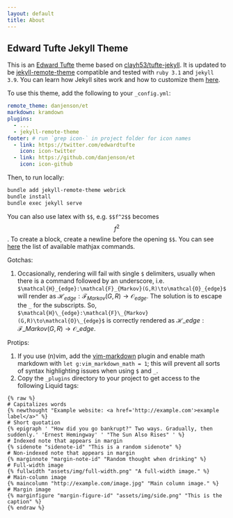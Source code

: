 ```yaml
---
layout: default
title: About
---
```


## Edward Tufte Jekyll Theme

This is an [Edward Tufte](https://en.wikipedia.org/wiki/Edward_Tufte) theme
based on [clayh53/tufte-jekyll](https://github.com/clayh53/tufte-jekyll). It is
updated to be
[jekyll-remote-theme](https://github.com/benbalter/jekyll-remote-theme)
compatible and tested with `ruby 3.1` and `jekyll 3.9`. You can learn how
Jekyll sites work and how to customize them [here](https://jekyllrb.com/docs/).

To use this theme, add the following to your `_config.yml`:

```yaml
remote_theme: danjenson/et
markdown: kramdown
plugins:
  - ...
  - jekyll-remote-theme
footer: # run `grep icon-` in project folder for icon names
  - link: https://twitter.com/edwardtufte
    icon: icon-twitter
  - link: https://github.com/danjenson/et
    icon: icon-github
```

Then, to run locally:

```bash
bundle add jekyll-remote-theme webrick
bundle install
bundle exec jekyll serve
```

You can also use latex with `$$`, e.g. `$$f^2$$` becomes $$f^2$$. To create a
block, create a newline before the opening `$$`. You can see [here](https://docs.mathjax.org/en/latest/input/tex/macros/index.html) the list of available mathjax commands.

Gotchas:

1. Occasionally, rendering will fail with single `$` delimiters, usually when
   there is a command followed by an underscore, i.e.
   `$\mathcal{H}_{edge}:\mathcal{F}_{Markov}(G,R)\to\mathcal{O}_{edge}$` will
   render as
   $\mathcal{H}_{edge}:\mathcal{F}_{Markov}(G,R)\to\mathcal{O}_{edge}$. The
   solution is to escape the `_` for the subscripts. So,
   `$\mathcal{H}\_{edge}:\mathcal{F}\_{Markov}(G,R)\to\mathcal{O}\_{edge}$` is
   correctly rendered as
   $\mathcal{H}\_{edge}:\mathcal{F}\_{Markov}(G,R)\to\mathcal{O}\_{edge}$.

Protips:

1. If you use (n)vim, add the
   [vim-markdown](https://github.com/preservim/vim-markdown) plugin and enable
   math markdown with `let g:vim_markdown_math = 1`; this will prevent all
   sorts of syntax highlighting issues when using `$` and `_`.
1. Copy the `_plugins` directory to your project to get access to the following Liquid tags:

```liquid
{% raw %}
# Capitalizes words
{% newthought "Example website: <a href='http://example.com'>example label</a>" %}
# Short quotation
{% epigraph ' "How did you go bankrupt?" Two ways. Gradually, then suddenly.' 'Ernest Hemingway' ' "The Sun Also Rises" ' %}
# Indexed note that appears in margin
{% sidenote "sidenote-id" "This is a random sidenote" %}
# Non-indexed note that appears in margin
{% marginnote "margin-note-id" "Random thought when drinking" %}
# Full-width image
{% fullwidth "assets/img/full-width.png" "A full-width image." %}
# Main-column image
{% maincolumn "http://example.com/image.jpg" "Main column image." %}
# Margin image
{% marginfigure "margin-figure-id" "assets/img/side.png" "This is the caption" %}
{% endraw %}
```
